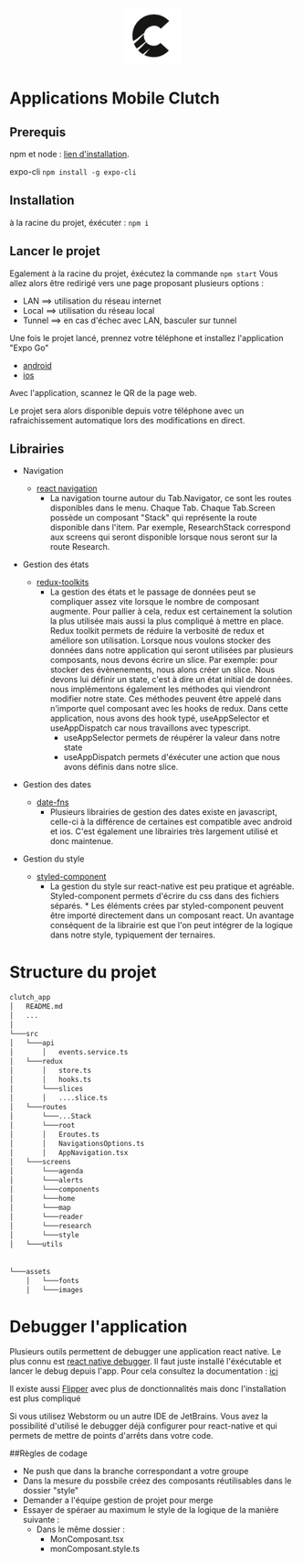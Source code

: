 <p align="center">
  <img width="100" height="100" src="./assets/images/clutch/Clutch_icon_1.png">
</p>

# Applications Mobile Clutch

## Prerequis

npm et node : [lien d'installation](https://nodejs.org/fr/).

expo-cli
`npm install -g expo-cli`

## Installation

à la racine du projet, éxécuter : `npm i`

## Lancer le projet

Egalement à la racine du projet, éxécutez la commande `npm start`
Vous allez alors être redirigé vers une page proposant plusieurs options :

- LAN ==> utilisation du réseau internet
- Local ==> utilisation du réseau local
- Tunnel ==> en cas d'échec avec LAN, basculer sur tunnel

Une fois le projet lancé, prennez votre téléphone et installez l'application "Expo Go"

- [android](https://play.google.com/store/apps/details?id=host.exp.exponent&hl=fr&gl=US)
- [ios](https://apps.apple.com/fr/app/expo-go/id982107779)

Avec l'application, scannez le QR de la page web.

Le projet sera alors disponible depuis votre téléphone avec un rafraichissement automatique lors des modifications en direct.

## Librairies

- Navigation

  - [react navigation](https://reactnavigation.org/)
    - La navigation tourne autour du Tab.Navigator, ce sont les routes disponibles dans le menu.
      Chaque Tab. Chaque Tab.Screen possède un composant "Stack" qui représente la route disponible dans l'item.
      Par exemple, ResearchStack correspond aux screens qui seront disponible lorsque nous seront sur la route Research.

- Gestion des états
  - [redux-toolkits](https://redux-toolkit.js.org/)
    - La gestion des états et le passage de données peut se compliquer assez vite lorsque le nombre de composant augmente.
      Pour pallier à cela, redux est certainement la solution la plus utilisée mais aussi la plus compliqué à mettre en place.
      Redux toolkit permets de réduire la verbosité de redux et améliore son utilisation.
      Lorsque nous voulons stocker des données dans notre application qui seront utilisées par plusieurs composants, nous devons écrire un slice.
      Par exemple: pour stocker des évènenements, nous alons créer un slice. Nous devons lui définir un state, c'est à dire un état initial de données.
      nous implémentons également les méthodes qui viendront modifier notre state. Ces méthodes peuvent être appelé dans n'importe quel composant avec les hooks de redux.
      Dans cette application, nous avons des hook typé, useAppSelector et useAppDispatch car nous travaillons avec typescript.
      - useAppSelector permets de réupérer la valeur dans notre state
      - useAppDispatch permets d'éxécuter une action que nous avons définis dans notre slice.
- Gestion des dates
  - [date-fns](https://date-fns.org/)
    - Plusieurs librairies de gestion des dates existe en javascript, celle-ci à la différence de certaines est compatible avec android et ios.
      C'est également une librairies très largement utilisé et donc maintenue.
- Gestion du style
  - [styled-component](https://styled-components.com/)
    - La gestion du style sur react-native est peu pratique et agréable. Styled-component permets d'écrire du css dans des fichiers séparés. \*
      Les éléments crées par styled-component peuvent être importé directement dans un composant react. Un avantage conséquent de la librairie est que l'on peut intégrer de la logique dans notre style, typiquement der ternaires.

# Structure du projet

```
clutch_app
│   README.md
│   ...
│
└───src
│   └───api
│       │   events.service.ts
│   └───redux
│       │   store.ts
│       │   hooks.ts
│       └───slices
│       │   ....slice.ts
│   └───routes
│       └───...Stack
│       └───root
│       │   Eroutes.ts
│       │   NavigationsOptions.ts
│       │   AppNavigation.tsx
│   └───screens
│       └───agenda
│       └───alerts
│       └───components
│       └───home
│       └───map
│       └───reader
│       └───research
│       └───style
│   └───utils


└───assets
    │   └───fonts
    │   └───images
```

# Debugger l'application

Plusieurs outils permettent de debugger une application react native. Le plus connu est [react native debugger](https://github.com/jhen0409/react-native-debugger). Il faut juste installé l'éxécutable et lancer le debug depuis l'app. Pour cela consultez la documentation : [ici](https://reactnative.dev/docs/debugging)

Il existe aussi [Flipper](https://fbflipper.com/) avec plus de donctionnalités mais donc l'installation est plus compliqué

Si vous utilisez Webstorm ou un autre IDE de JetBrains. Vous avez la possibilité d'utilisé le debugger déjà configurer pour react-native et qui permets de mettre de points d'arrêts dans votre code.

##Règles de codage

- Ne push que dans la branche correspondant a votre groupe
- Dans la mesure du possbile créez des composants réutilisables dans le dossier "style"
- Demander a l'équipe gestion de projet pour merge
- Essayer de spéraer au maximum le style de la logique de la manière suivante :
  - Dans le même dossier :
    - MonComposant.tsx
    - monComposant.style.ts
